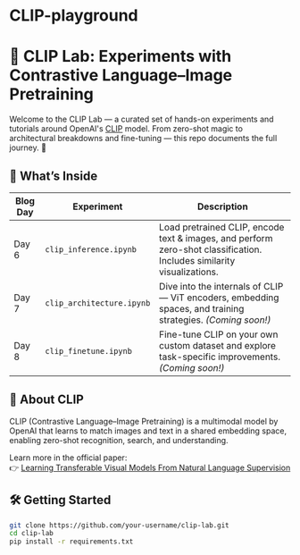 # CLIP-playground
# 🎯 CLIP Lab: Experiments with Contrastive Language–Image Pretraining

Welcome to the CLIP Lab — a curated set of hands-on experiments and tutorials around OpenAI's [CLIP](https://openai.com/index/clip) model. From zero-shot magic to architectural breakdowns and fine-tuning — this repo documents the full journey. 🚀

## 📌 What’s Inside

| Blog Day | Experiment | Description |
|----------|------------|-------------|
| Day 6    | `clip_inference.ipynb` | Load pretrained CLIP, encode text & images, and perform zero-shot classification. Includes similarity visualizations. |
| Day 7    | `clip_architecture.ipynb` | Dive into the internals of CLIP — ViT encoders, embedding spaces, and training strategies. *(Coming soon!)*|
| Day 8    | `clip_finetune.ipynb` | Fine-tune CLIP on your own custom dataset and explore task-specific improvements. *(Coming soon!)* |

## 🧠 About CLIP

CLIP (Contrastive Language–Image Pretraining) is a multimodal model by OpenAI that learns to match images and text in a shared embedding space, enabling zero-shot recognition, search, and understanding.

Learn more in the official paper:  
👉 [Learning Transferable Visual Models From Natural Language Supervision](https://arxiv.org/abs/2103.00020)

## 🛠️ Getting Started

```bash
git clone https://github.com/your-username/clip-lab.git
cd clip-lab
pip install -r requirements.txt

